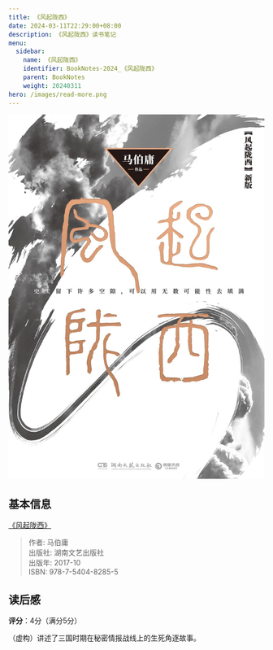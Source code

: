 ```yaml
---
title: 《风起陇西》
date: 2024-03-11T22:29:00+08:00
description: 《风起陇西》读书笔记
menu:
  sidebar:
    name: 《风起陇西》
    identifier: BookNotes-2024_《风起陇西》
    parent: BookNotes
    weight: 20240311
hero: /images/read-more.png
---
```


![ ](/posts/BookNotes/images/风起陇西.jpeg)

## 基本信息
[《风起陇西》](https://book.douban.com/subject/27113800/)

> 作者: 马伯庸  
> 出版社: 湖南文艺出版社  
> 出版年: 2017-10  
> ISBN: 978-7-5404-8285-5 

## 读后感

**评分**：4分（满分5分）

（虚构）讲述了三国时期在秘密情报战线上的生死角逐故事。

